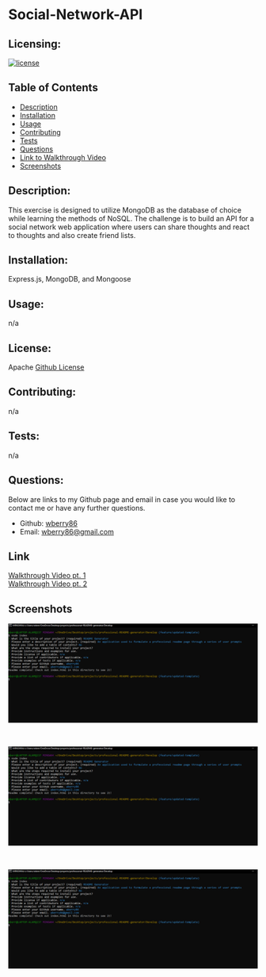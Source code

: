 # Social-Network-API


  ## Licensing:
  [![license](https://img.shields.io/badge/license-Apache-blue)](https://shields.io)
  ## Table of Contents 
  - [Description](#description)
  - [Installation](#installation)
  - [Usage](#usage)
  - [Contributing](#contributing)
  - [Tests](#tests)
  - [Questions](#questions)
  - [Link to Walkthrough Video](#link)
  - [Screenshots](#screenshots)
  ## Description:
  This exercise is designed to utilize MongoDB as the database of choice while learning the methods of NoSQL.  The challenge is to build an API for a social network web application where users can share thoughts and react to thoughts and also create friend lists. 
  ## Installation:
  Express.js, MongoDB, and Mongoose
  ## Usage:
  n/a
  ## License:
  Apache
  [Github License](Apache)
  ## Contributing:
  n/a
  ## Tests:
  n/a
  ## Questions:
  Below are links to my Github page and email in case you would like to contact me or have any further questions.

  - Github: [wberry86](https://github.com/wberry86)
  - Email: wberry86@gmail.com

  ## Link
  [Walkthrough Video pt. 1](https://drive.google.com/file/d/1GmvCM4kfaYVt89-0CAu7LDvI7xUWdQKo/view)
  <br/>
  [Walkthrough Video pt. 2](https://drive.google.com/file/d/11ce5Ch4Pon3msNtiGMviUPLqh9fj9Ktm/view)

  ## Screenshots
  ![screenshot](https://github.com/wberry86/professional-README-generator/blob/main/Develop/img/readme-capture.PNG)

  <br>

  ![screenshot](https://github.com/wberry86/professional-README-generator/blob/main/Develop/img/readme-capture.PNG)

  <br>

  ![screenshot](https://github.com/wberry86/professional-README-generator/blob/main/Develop/img/readme-capture.PNG)

  
